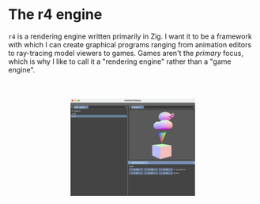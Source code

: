 # The r4 engine

`r4` is a rendering engine written primarily in Zig.
I want it to be a framework with which I can create graphical programs
ranging from animation editors to ray-tracing model viewers to games.
Games aren't the _primary_ focus,
which is why I like to call it a "rendering engine" rather than a "game engine".

<img src="gallery/readme.jpg" alt="isolated" style="max-width: 50%; display: block; margin: auto; margin-top: 50px; margin-bottom: 50px;"/>
